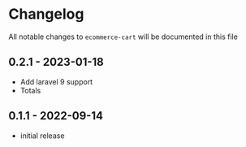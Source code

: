 # Changelog

All notable changes to `ecommerce-cart` will be documented in this file

## 0.2.1 - 2023-01-18

- Add laravel 9 support
- Totals

## 0.1.1 - 2022-09-14

- initial release
